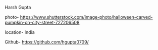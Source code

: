Harsh Gupta

photo- https://www.shutterstock.com/image-photo/halloween-carved-pumpkin-on-city-street-727206508

location- India

Github- https://github.com/hgupta0709/
